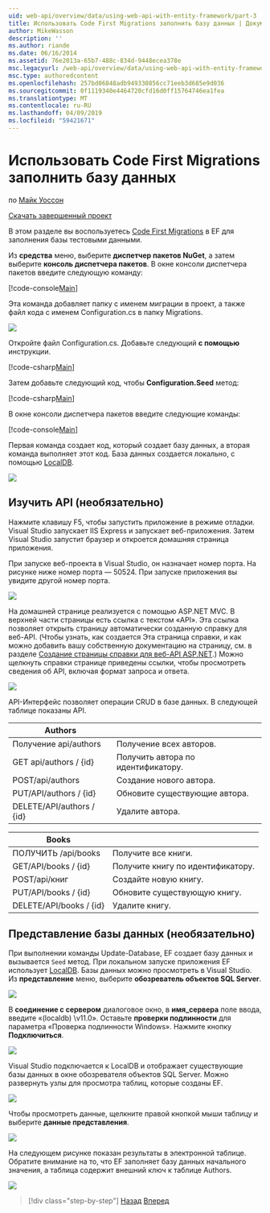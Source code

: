 ```yaml
---
uid: web-api/overview/data/using-web-api-with-entity-framework/part-3
title: Использовать Code First Migrations заполнить базу данных | Документация Майкрософт
author: MikeWasson
description: ''
ms.author: riande
ms.date: 06/16/2014
ms.assetid: 76e2013a-65b7-488c-834d-9448ecea378e
msc.legacyurl: /web-api/overview/data/using-web-api-with-entity-framework/part-3
msc.type: authoredcontent
ms.openlocfilehash: 257bd06848adb949330856cc71eeb3d685e9d036
ms.sourcegitcommit: 0f1119340e4464720cfd16d0ff15764746ea1fea
ms.translationtype: MT
ms.contentlocale: ru-RU
ms.lasthandoff: 04/09/2019
ms.locfileid: "59421671"
---
```

# <a name="use-code-first-migrations-to-seed-the-database"></a>Использовать Code First Migrations заполнить базу данных

по [Майк Уоссон](https://github.com/MikeWasson)

[Скачать завершенный проект](https://github.com/MikeWasson/BookService)

В этом разделе вы воспользуетесь [Code First Migrations](https://msdn.microsoft.com/data/jj591621) в EF для заполнения базы тестовыми данными.

Из **средства** меню, выберите **диспетчер пакетов NuGet**, а затем выберите **консоль диспетчера пакетов**. В окне консоли диспетчера пакетов введите следующую команду:

[!code-console[Main](part-3/samples/sample1.cmd)]

Эта команда добавляет папку с именем миграции в проект, а также файл кода с именем Configuration.cs в папку Migrations.

![](part-3/_static/image1.png)

Откройте файл Configuration.cs. Добавьте следующий **с помощью** инструкции.

[!code-csharp[Main](part-3/samples/sample2.cs)]

Затем добавьте следующий код, чтобы **Configuration.Seed** метод:

[!code-csharp[Main](part-3/samples/sample3.cs)]

В окне консоли диспетчера пакетов введите следующие команды:

[!code-console[Main](part-3/samples/sample4.cmd)]

Первая команда создает код, который создает базу данных, а вторая команда выполняет этот код. База данных создается локально, с помощью [LocalDB](https://msdn.microsoft.com/library/hh510202.aspx).

![](part-3/_static/image2.png)

## <a name="explore-the-api-optional"></a>Изучить API (необязательно)

Нажмите клавишу F5, чтобы запустить приложение в режиме отладки. Visual Studio запускает IIS Express и запускает веб-приложения. Затем Visual Studio запустит браузер и откроется домашняя страница приложения.

При запуске веб-проекта в Visual Studio, он назначает номер порта. На рисунке ниже номер порта — 50524. При запуске приложения вы увидите другой номер порта.

![](part-3/_static/image3.png)

На домашней странице реализуется с помощью ASP.NET MVC. В верхней части страницы есть ссылка с текстом «API». Эта ссылка позволяет открыть страницу автоматически созданную справку для веб-API. (Чтобы узнать, как создается Эта страница справки, и как можно добавить вашу собственную документацию на страницу, см. в разделе [Создание страницы справки для веб-API ASP.NET](../../getting-started-with-aspnet-web-api/creating-api-help-pages.md).) Можно щелкнуть справки странице приведены ссылки, чтобы просмотреть сведения об API, включая формат запроса и ответа.

![](part-3/_static/image4.png)

API-Интерфейс позволяет операции CRUD в базе данных. В следующей таблице показаны API.

| Authors |  |
| --- | -- |
| Получение api/authors | Получение всех авторов. |
| GET api/authors / {id} | Получить автора по идентификатору. |
| POST/api/authors | Создание нового автора. |
| PUT/API/authors / {id} | Обновите существующие автора. |
| DELETE/API/authors / {id} | Удалите автора. |

| Books |  |
| --- | -- |
| ПОЛУЧИТЬ /api/books | Получите все книги. |
| GET/API/books / {id} | Получите книгу по идентификатору. |
| POST/api/книг | Создайте новую книгу. |
| PUT/API/books / {id} | Обновите существующую книгу. |
| DELETE/API/books / {id} | Удалите книгу. |

## <a name="view-the-database-optional"></a>Представление базы данных (необязательно)

При выполнении команды Update-Database, EF создает базу данных и вызывается `Seed` метод. При локальном запуске приложения EF использует [LocalDB](https://blogs.msdn.com/b/sqlexpress/archive/2011/07/12/introducing-localdb-a-better-sql-express.aspx). Базы данных можно просмотреть в Visual Studio. Из **представление** меню, выберите **обозреватель объектов SQL Server**.

![](part-3/_static/image5.png)

В **соединение с сервером** диалоговое окно, в **имя_сервера** поле ввода, введите «(localdb) \v11.0». Оставьте **проверки подлинности** для параметра «Проверка подлинности Windows». Нажмите кнопку **Подключиться**.

![](part-3/_static/image6.png)

Visual Studio подключается к LocalDB и отображает существующие базы данных в окне обозревателя объектов SQL Server. Можно развернуть узлы для просмотра таблиц, которые созданы EF.

![](part-3/_static/image7.png)

Чтобы просмотреть данные, щелкните правой кнопкой мыши таблицу и выберите **данные представления**.

![](part-3/_static/image8.png)

На следующем рисунке показан результаты в электронной таблице. Обратите внимание на то, что EF заполняет базу данных начального значения, а таблица содержит внешний ключ к таблице Authors.

![](part-3/_static/image9.png)

> [!div class="step-by-step"]
> [Назад](part-2.md)
> [Вперед](part-4.md)
